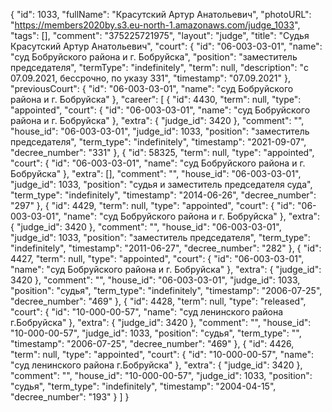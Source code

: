 {
    "id": 1033,
    "fullName": "Красутский Артур Анатольевич",
    "photoURL": "https://members2020by.s3.eu-north-1.amazonaws.com/judge_1033",
    "tags": [],
    "comment": "375225721975",
    "layout": "judge",
    "title": "Судья Красутский Артур Анатольевич",
    "court": {
        "id": "06-003-03-01",
        "name": "суд Бобруйского района и г. Бобруйска",
        "position": "заместитель председателя",
        "termType": "indefinitely",
        "term": null,
        "description": "c 07.09.2021, бессрочно, по указу 331",
        "timestamp": "07.09.2021"
    },
    "previousCourt": {
        "id": "06-003-03-01",
        "name": "суд Бобруйского района и г. Бобруйска"
    },
    "career": [
        {
            "id": 4430,
            "term": null,
            "type": "appointed",
            "court": {
                "id": "06-003-03-01",
                "name": "суд Бобруйского района и г. Бобруйска"
            },
            "extra": {
                "judge_id": 3420
            },
            "comment": "",
            "house_id": "06-003-03-01",
            "judge_id": 1033,
            "position": "заместитель председателя",
            "term_type": "indefinitely",
            "timestamp": "2021-09-07",
            "decree_number": "331"
        },
        {
            "id": 58325,
            "term": null,
            "type": "appointed",
            "court": {
                "id": "06-003-03-01",
                "name": "суд Бобруйского района и г. Бобруйска"
            },
            "extra": [],
            "comment": "",
            "house_id": "06-003-03-01",
            "judge_id": 1033,
            "position": "судья и заместитель председателя суда",
            "term_type": "indefinitely",
            "timestamp": "2014-06-26",
            "decree_number": "297"
        },
        {
            "id": 4429,
            "term": null,
            "type": "appointed",
            "court": {
                "id": "06-003-03-01",
                "name": "суд Бобруйского района и г. Бобруйска"
            },
            "extra": {
                "judge_id": 3420
            },
            "comment": "",
            "house_id": "06-003-03-01",
            "judge_id": 1033,
            "position": "заместитель председателя",
            "term_type": "indefinitely",
            "timestamp": "2011-06-27",
            "decree_number": "282"
        },
        {
            "id": 4427,
            "term": null,
            "type": "appointed",
            "court": {
                "id": "06-003-03-01",
                "name": "суд Бобруйского района и г. Бобруйска"
            },
            "extra": {
                "judge_id": 3420
            },
            "comment": "",
            "house_id": "06-003-03-01",
            "judge_id": 1033,
            "position": "судья",
            "term_type": "indefinitely",
            "timestamp": "2006-07-25",
            "decree_number": "469"
        },
        {
            "id": 4428,
            "term": null,
            "type": "released",
            "court": {
                "id": "10-000-00-57",
                "name": "суд ленинского района г.Бобруйска"
            },
            "extra": {
                "judge_id": 3420
            },
            "comment": "",
            "house_id": "10-000-00-57",
            "judge_id": 1033,
            "position": "судья",
            "term_type": "",
            "timestamp": "2006-07-25",
            "decree_number": "469"
        },
        {
            "id": 4426,
            "term": null,
            "type": "appointed",
            "court": {
                "id": "10-000-00-57",
                "name": "суд ленинского района г.Бобруйска"
            },
            "extra": {
                "judge_id": 3420
            },
            "comment": "",
            "house_id": "10-000-00-57",
            "judge_id": 1033,
            "position": "судья",
            "term_type": "indefinitely",
            "timestamp": "2004-04-15",
            "decree_number": "193"
        }
    ]
}